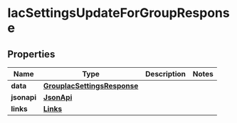 

# IacSettingsUpdateForGroupResponse


## Properties

| Name | Type | Description | Notes |
|------------ | ------------- | ------------- | -------------|
|**data** | [**GroupIacSettingsResponse**](GroupIacSettingsResponse.md) |  |  |
|**jsonapi** | [**JsonApi**](JsonApi.md) |  |  |
|**links** | [**Links**](Links.md) |  |  |



